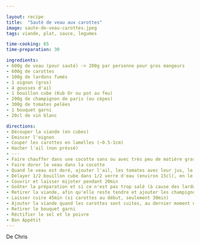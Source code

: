 ```yaml
---

layout: recipe
title:  "Sauté de veau aux carottes"
image: saute-de-veau-carottes.jpeg
tags: viande, plat, sauce, legumes

time-cooking: 65
time-preparation: 30

ingredients:
- 600g de veau (pour sauté) -> 200g par personne pour gros mangeurs
- 600g de carottes
- 100g de lardons fumés
- 1 oignon (gros)
- 4 gousses d'ail
- 1 bouillon cube (Kub Or ou pot au feu)
- 200g de champignon de paris (ou cèpes)
- 300g de tomates pelées
- 1 bouquet garni
- 20cl de vin blanc

directions:
- Découper la viande (en cubes)
- Emincer l'oignon
- Couper les carottes en lamelles (~0.5-1cm)
- Hacher l'ail (non préssé)
- ---
- Faire chauffer dans une cocotte sans ou avec très peu de matière grasse, y ajouter les lardons, l'oignon (pour accelerer la cuisson, on peut mettre les carottes ici)
- Faire dorer le veau dans la cocotte
- Quand le veau est doré, ajouter l'ail, les tomates avec leur jus, le ouquet garni et le vin blanc
- Délayer 1/2 bouillon cube dans 1/2 verre d'eau (environ 15cl), en le faisant chauffer au micro-onde pour le délayer plus facilement, puis ajouter dans la cocotte.
- Couvrir et laisser mijoter pendant 20min
- Goûter la préparation et si ce n'est pas trop salé (à cause des lardons et du bouillon cube), on peut ajouter la seconde moitié du bouillon cube.
- Retirer la viande, afin qu'elle reste tendre et ajouter les champignons et les carottes (si pas encore mises)
- Laisser cuire 45min (si carottes au début, seulement 30min)
- Ajouter la viande quand les carottes sont cuites, au dernier moment dans la cocotte pour la réchauffer
- Retirer le bouquet garni
- Réctifier le sel et le poivre
- Bon Appétit
---
```


De Chris